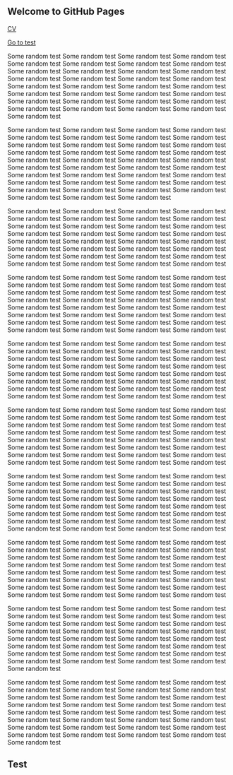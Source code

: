 ## Welcome to GitHub Pages

[CV]({{https://github.com/on-the-run}}/webpage/docs/cv_yiyang_chang.pdf)

[Go to test](#test)



Some random test
Some random test
Some random test
Some random test
Some random test
Some random test
Some random test
Some random test
Some random test
Some random test
Some random test
Some random test
Some random test
Some random test
Some random test
Some random test
Some random test
Some random test
Some random test
Some random test
Some random test
Some random test
Some random test
Some random test
Some random test
Some random test
Some random test
Some random test
Some random test
Some random test
Some random test
Some random test
Some random test

Some random test
Some random test
Some random test
Some random test
Some random test
Some random test
Some random test
Some random test
Some random test
Some random test
Some random test
Some random test
Some random test
Some random test
Some random test
Some random test
Some random test
Some random test
Some random test
Some random test
Some random test
Some random test
Some random test
Some random test
Some random test
Some random test
Some random test
Some random test
Some random test
Some random test
Some random test
Some random test
Some random test
Some random test
Some random test
Some random test
Some random test
Some random test
Some random test

Some random test
Some random test
Some random test
Some random test
Some random test
Some random test
Some random test
Some random test
Some random test
Some random test
Some random test
Some random test
Some random test
Some random test
Some random test
Some random test
Some random test
Some random test
Some random test
Some random test
Some random test
Some random test
Some random test
Some random test
Some random test
Some random test
Some random test
Some random test
Some random test
Some random test
Some random test
Some random test

Some random test
Some random test
Some random test
Some random test
Some random test
Some random test
Some random test
Some random test
Some random test
Some random test
Some random test
Some random test
Some random test
Some random test
Some random test
Some random test
Some random test
Some random test
Some random test
Some random test
Some random test
Some random test
Some random test
Some random test
Some random test
Some random test
Some random test
Some random test
Some random test
Some random test
Some random test
Some random test

Some random test
Some random test
Some random test
Some random test
Some random test
Some random test
Some random test
Some random test
Some random test
Some random test
Some random test
Some random test
Some random test
Some random test
Some random test
Some random test
Some random test
Some random test
Some random test
Some random test
Some random test
Some random test
Some random test
Some random test
Some random test
Some random test
Some random test
Some random test
Some random test
Some random test
Some random test
Some random test

Some random test
Some random test
Some random test
Some random test
Some random test
Some random test
Some random test
Some random test
Some random test
Some random test
Some random test
Some random test
Some random test
Some random test
Some random test
Some random test
Some random test
Some random test
Some random test
Some random test
Some random test
Some random test
Some random test
Some random test
Some random test
Some random test
Some random test
Some random test
Some random test
Some random test
Some random test
Some random test

Some random test
Some random test
Some random test
Some random test
Some random test
Some random test
Some random test
Some random test
Some random test
Some random test
Some random test
Some random test
Some random test
Some random test
Some random test
Some random test
Some random test
Some random test
Some random test
Some random test
Some random test
Some random test
Some random test
Some random test
Some random test
Some random test
Some random test
Some random test
Some random test
Some random test
Some random test
Some random test

Some random test
Some random test
Some random test
Some random test
Some random test
Some random test
Some random test
Some random test
Some random test
Some random test
Some random test
Some random test
Some random test
Some random test
Some random test
Some random test
Some random test
Some random test
Some random test
Some random test
Some random test
Some random test
Some random test
Some random test
Some random test
Some random test
Some random test
Some random test
Some random test
Some random test
Some random test
Some random test


Some random test
Some random test
Some random test
Some random test
Some random test
Some random test
Some random test
Some random test
Some random test
Some random test
Some random test
Some random test
Some random test
Some random test
Some random test
Some random test
Some random test
Some random test
Some random test
Some random test
Some random test
Some random test
Some random test
Some random test
Some random test
Some random test
Some random test
Some random test
Some random test
Some random test
Some random test
Some random test
Some random test

Some random test
Some random test
Some random test
Some random test
Some random test
Some random test
Some random test
Some random test
Some random test
Some random test
Some random test
Some random test
Some random test
Some random test
Some random test
Some random test
Some random test
Some random test
Some random test
Some random test
Some random test
Some random test
Some random test
Some random test
Some random test
Some random test
Some random test
Some random test
Some random test
Some random test
Some random test
Some random test
Some random test

## Test
